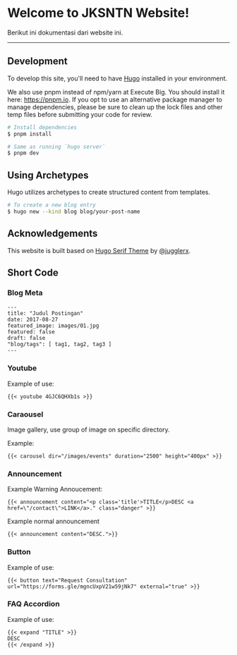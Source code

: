 # Welcome to JKSNTN Website!

Berikut ini dokumentasi dari website ini.

---

## Development

To develop this site, you'll need to have [Hugo](https://gohugo.io/getting-started/installing/#quick-install) installed in your environment. 

We also use pnpm instead of npm/yarn at Execute Big. You should install it here: https://pnpm.io. If you opt to use an alternative package manager to manage dependencies, please be sure to clean up the lock files and other temp files before submitting your code for review.

```bash
# Install dependencies
$ pnpm install

# Same as running `hugo server`
$ pnpm dev
```

## Using Archetypes

Hugo utilizes archetypes to create structured content from templates. 

```bash
# To create a new blog entry
$ hugo new --kind blog blog/your-post-name
```

## Acknowledgements

This website is built based on [Hugo Serif Theme](https://themes.gohugo.io/hugo-serif-theme/) by [@jugglerx](https://github.com/jugglerx/).

## Short Code

### Blog Meta

```
---
title: "Judul Postingan"
date: 2017-08-27
featured_image: images/01.jpg
featured: false
draft: false
"blog/tags": [ tag1, tag2, tag3 ]
---
```

### Youtube

Example of use:

```
{{< youtube 4GJC6QHXb1s >}} 
```

### Caraousel

Image gallery, use group of image on specific directory.

Example:

```
{{< carousel dir="/images/events" duration="2500" height="400px" >}}
```

### Announcement

Example Warning Annoucement:

```
{{< announcement content="<p class='title'>TITLE</p>DESC <a href=\"/contact\">LINK</a>." class="danger" >}}
```

Example normal announcement

```
{{< announcement content="DESC.">}}
```

### Button

Example of use:

```
{{< button text="Request Consultation" url="https://forms.gle/mgncUxpV21w59jNk7" external="true" >}}
```

### FAQ Accordion

Example of use: 

```
{{< expand "TITLE" >}}
DESC
{{< /expand >}}
```